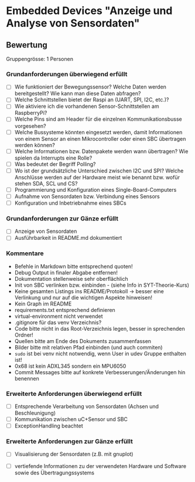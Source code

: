 # Embedded Devices "Anzeige und Analyse von Sensordaten"

## Bewertung
Gruppengrösse: 1 Personen
### Grundanforderungen **überwiegend erfüllt**
- [ ] Wie funktioniert der Bewegungssensor? Welche Daten werden bereitgestellt? Wie kann man diese Daten abfragen?
- [ ] Welche Schnittstellen bietet der Raspi an (UART, SPI, I2C, etc.)?
- [ ] Wie aktiviere ich die vorhandenen Sensor-Schnittstellen am RaspberryPi?
- [ ] Welche Pins sind am Header für die einzelnen Kommunikationsbusse vorgesehen?
- [ ] Welche Bussysteme könnten eingesetzt werden, damit Informationen von einem Sensor an einen Mikrocontroller oder einen SBC übertragen werden können?
- [ ] Welche Informationen bzw. Datenpakete werden wann übertragen? Wie spielen da Interrupts eine Rolle?
- [ ] Was bedeutet der Begriff Polling?
- [ ] Wo ist der grundsätzliche Unterschied zwischen I2C und SPI? Welche Anschlüsse werden auf der Hardware meist wie benannt bzw. wofür stehen SDA, SCL und CS?
- [ ] Programmierung und Konfiguration eines Single-Board-Computers
- [ ] Aufnahme von Sensordaten bzw. Verbindung eines Sensors
- [ ] Konfiguration und Inbetriebnahme eines SBCs
### Grundanforderungen **zur Gänze erfüllt**
- [ ] Anzeige von Sensordaten
- [ ] Ausführbarkeit in README.md dokumentiert

### Kommentare
* Befehle in Markdown bitte entsprechend quoten!
* Debug Output in finaler Abgabe entfernen!
* Dokumentation stellenweise sehr oberflächlich
* Init von SBC verlinken bzw. einbinden - (siehe Info in SYT-Theorie-Kurs)
* Keine gesamten Listings ins README/Protokoll -> besser eine Verlinkung und nur auf die wichtigen Aspekte hinweisen!
* Kein Graph im README
* requirements.txt entsprechend definieren
* virtual-environment nicht verwendet
* .gitignore für das venv Verzeichnis?
* Code bitte nicht in das Root-Verzeichnis legen, besser in sprechenden Ordner!
* Quellen bitte am Ende des Dokuments zusammenfassen
* Bilder bitte mit relativen Pfad einbinden (und auch commiten)
* `sudo` ist bei venv nicht notwendig, wenn User in udev Gruppe enthalten ist!
* 0x68 ist kein ADXL345 sondern ein MPU6050
* Commit Messages bitte auf konkrete Verbesserungen/Änderungen hin benennen

### Erweiterte Anforderungen **überwiegend erfüllt**
- [ ] Entsprechende Verarbeitung von Sensordaten (Achsen und Beschleunigung)
- [ ] Kommunikation zwischen uC+Sensor und SBC
- [ ] ExceptionHandling beachtet
### Erweiterte Anforderungen **zur Gänze erfüllt**
- [ ] Visualisierung der Sensordaten (z.B. mit gnuplot)
- [ ] vertiefende Informationen zu der verwendeten Hardware und Software sowie des Übertragungssystems

